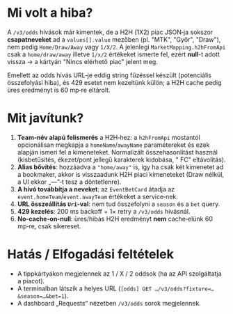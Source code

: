 # Mi volt a hiba?

A `/v3/odds` hívások már kimentek, de a H2H (1X2) piac JSON‑ja sokszor **csapatneveket** ad a `values[].value` mezőben (pl. "MTK", "Győr", "Draw"), nem pedig `Home/Draw/Away` vagy `1/X/2`. A jelenlegi `MarketMapping.h2hFromApi` csak a `home/draw/away` illetve `1/x/2` értékeket ismerte fel, ezért **null**-t adott vissza → a kártyán "Nincs elérhető piac" jelent meg.

Emellett az odds hívás URL‑je eddig string fűzéssel készült (potenciális összefolyási hiba), és 429 esetet nem kezeltünk külön; a H2H cache pedig üres eredményt is 60 mp‑re eltárolt.

# Mit javítunk?

1. **Team‑név alapú felismerés** a H2H‑hez: a `h2hFromApi` mostantól opcionálisan megkapja a `homeName`/`awayName` paramétereket és ezek alapján ismeri fel a kimeneteket. Normalizált összehasonlítást használ (kisbetűsítés, ékezet/pont jellegű karakterek kidobása, " FC" eltávolítás).
2. **Alias bővítés**: hozzáadva a `"home/away"` is, így ha csak két kimenetet ad a bookmaker, akkor is visszaadunk H2H piaci kimeneteket (Draw nélkül, a UI ekkor „—”‑t tesz a döntetlenre).
3. **A hívó továbbítja a neveket**: az `EventBetCard` átadja az `event.homeTeam`/`event.awayTeam` értékeket a service‑nek.
4. **URL összeállítás `Uri`‑val**: nem tud összefolyni a `season` és a `bet` query.
5. **429 kezelés**: 200 ms backoff + 1× retry a `/v3/odds` hívásnál.
6. **No‑cache‑on‑null**: üres/hibás H2H eredményt **nem** cache‑elünk 60 mp‑re, csak sikereset.

# Hatás / Elfogadási feltételek

* A tippkártyákon megjelennek az 1 / X / 2 oddsok (ha az API szolgáltatja a piacot).
* A terminalban látszik a helyes URL (`[odds] GET …/v3/odds?fixture=…&season=…&bet=1`).
* A dashboard „Requests” nézetben `/v3/odds` sorok megjelennek.
